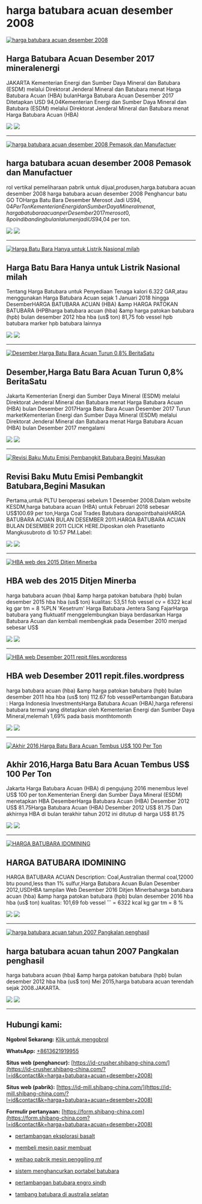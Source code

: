 # harga batubara acuan desember 2008

<a href="https://swt.shibang-china.com/?l=id&img&k=harga+batubara+acuan+desember+2008" target="_blank">![harga batubara acuan desember 2008](http://static.shibang-china.com/all-800x300/596.jpg)</a>

## Harga Batubara Acuan Desember 2017 mineralenergi
JAKARTA Kementerian Energi dan Sumber Daya Mineral dan Batubara (ESDM) melalui Direktorat Jenderal Mineral dan Batubara menat Harga Batubara Acuan (HBA) bulanHarga Batubara Acuan Desember 2017 Ditetapkan USD 94,04Kementerian Energi dan Sumber Daya Mineral dan Batubara (ESDM) melalui Direktorat Jenderal Mineral dan Batubara menat Harga Batubara Acuan (HBA)


<a href="https://whatsapp.shibangsoft.com/WhatsApp.php" target="_blank" title="WhatsApp">![](http://static.shibang-china.com/icon/whatsapp.png)</a> <a href="https://swt.shibang-china.com/?l=id&icon&k=harga+batubara+acuan+desember+2008" target="_blank">![](http://static.shibang-china.com/icon/chat-id.png)</a>

---

<a href="https://swt.shibang-china.com/?l=id&img&k=harga+batubara+acuan+desember+2008" target="_blank">![harga batubara acuan desember 2008 Pemasok dan Manufactuer](http://static.shibang-china.com/all-800x300/1068.jpg)</a>

## harga batubara acuan desember 2008 Pemasok dan Manufactuer
rol vertikal pemeliharaan pabrik untuk dijual,produsen,harga.batubara acuan desember 2008 harga batubara acuan desember 2008 Penghancur batu GO TOHarga Batu Bara Desember Merosot Jadi US$94,04 Per TonKementerian Energi dan Sumber Daya Mineral menat,harga batu bara acuan per Desember 2017 merosot 0,8 poin dibanding bulan lalu menjadi US$94,04 per ton.


<a href="https://whatsapp.shibangsoft.com/WhatsApp.php" target="_blank" title="WhatsApp">![](http://static.shibang-china.com/icon/whatsapp.png)</a> <a href="https://swt.shibang-china.com/?l=id&icon&k=harga+batubara+acuan+desember+2008" target="_blank">![](http://static.shibang-china.com/icon/chat-id.png)</a>

---

<a href="https://swt.shibang-china.com/?l=id&img&k=harga+batubara+acuan+desember+2008" target="_blank">![Harga Batu Bara Hanya untuk Listrik Nasional milah](http://static.shibang-china.com/all-800x300/257.jpg)</a>

## Harga Batu Bara Hanya untuk Listrik Nasional milah
Tentang Harga Batubara untuk Penyediaan Tenaga kalori 6.322 GAR,atau menggunakan Harga Batubara Acuan sejak 1 Januari 2018 hingga DesemberHARGA BATUBARA ACUAN (HBA) &amp HARGA PATOKAN BATUBARA (HPBharga batubara acuan (hba) &amp harga patokan batubara (hpb) bulan desember 2012 hba hba (us$ ton) 81,75 fob vessel hpb batubara marker hpb batubara lainnya


<a href="https://whatsapp.shibangsoft.com/WhatsApp.php" target="_blank" title="WhatsApp">![](http://static.shibang-china.com/icon/whatsapp.png)</a> <a href="https://swt.shibang-china.com/?l=id&icon&k=harga+batubara+acuan+desember+2008" target="_blank">![](http://static.shibang-china.com/icon/chat-id.png)</a>

---

<a href="https://swt.shibang-china.com/?l=id&img&k=harga+batubara+acuan+desember+2008" target="_blank">![Desember,Harga Batu Bara Acuan Turun 0,8% BeritaSatu](http://static.shibang-china.com/all-800x300/1488.jpg)</a>

## Desember,Harga Batu Bara Acuan Turun 0,8% BeritaSatu
Jakarta Kementerian Energi dan Sumber Daya Mineral (ESDM) melalui Direktorat Jenderal Mineral dan Batubara menat Harga Batubara Acuan (HBA) bulan Desember 2017Harga Batu Bara Acuan Desember 2017 Turun marketKementerian Energi dan Sumber Daya Mineral (ESDM) melalui Direktorat Jenderal Mineral dan Batubara menat Harga Batubara Acuan (HBA) bulan Desember 2017 mengalami


<a href="https://whatsapp.shibangsoft.com/WhatsApp.php" target="_blank" title="WhatsApp">![](http://static.shibang-china.com/icon/whatsapp.png)</a> <a href="https://swt.shibang-china.com/?l=id&icon&k=harga+batubara+acuan+desember+2008" target="_blank">![](http://static.shibang-china.com/icon/chat-id.png)</a>

---

<a href="https://swt.shibang-china.com/?l=id&img&k=harga+batubara+acuan+desember+2008" target="_blank">![Revisi Baku Mutu Emisi Pembangkit Batubara,Begini Masukan](http://static.shibang-china.com/all-800x300/482.jpg)</a>

## Revisi Baku Mutu Emisi Pembangkit Batubara,Begini Masukan
Pertama,untuk PLTU beroperasi sebelum 1 Desember 2008.Dalam website KESDM,harga batubara acuan (HBA) untuk Februari 2018 sebesar US$100.69 per ton,Harga Coal Trades Batubara danapointbahaisHARGA BATUBARA ACUAN BULAN DESEMBER 2011.HARGA BATUBARA ACUAN BULAN DESEMBER 2011 CLICK HERE.Diposkan oleh Prasetianto Mangkusubroto di 10:57 PM.Label:


<a href="https://whatsapp.shibangsoft.com/WhatsApp.php" target="_blank" title="WhatsApp">![](http://static.shibang-china.com/icon/whatsapp.png)</a> <a href="https://swt.shibang-china.com/?l=id&icon&k=harga+batubara+acuan+desember+2008" target="_blank">![](http://static.shibang-china.com/icon/chat-id.png)</a>

---

<a href="https://swt.shibang-china.com/?l=id&img&k=harga+batubara+acuan+desember+2008" target="_blank">![HBA web des 2015 Ditjen Minerba](http://static.shibang-china.com/all-800x300/129.jpg)</a>

## HBA web des 2015 Ditjen Minerba
harga batubara acuan (hba) &amp harga patokan batubara (hpb) bulan desember 2015 hba hba (us$ ton) kualitas: 53,51 fob vessel cv = 6322 kcal kg gar tm = 8 %PLN 'Kesetrum' Harga Batubara Jentera Sang FajarHarga batubara yang fluktuatif menggelembungkan biaya berdasarkan Harga Batubara Acuan dan kembali membengkak pada Desember 2010 menjad sebesar US$


<a href="https://whatsapp.shibangsoft.com/WhatsApp.php" target="_blank" title="WhatsApp">![](http://static.shibang-china.com/icon/whatsapp.png)</a> <a href="https://swt.shibang-china.com/?l=id&icon&k=harga+batubara+acuan+desember+2008" target="_blank">![](http://static.shibang-china.com/icon/chat-id.png)</a>

---

<a href="https://swt.shibang-china.com/?l=id&img&k=harga+batubara+acuan+desember+2008" target="_blank">![HBA web Desember 2011 repit.files.wordpress](http://static.shibang-china.com/all-800x300/1513.jpg)</a>

## HBA web Desember 2011 repit.files.wordpress
harga batubara acuan (hba) &amp harga patokan batubara (hpb) bulan desember 2011 hba hba (us$ ton) 112.67 fob vesselPertambangan Batubara : Harga Indonesia InvestmentsHarga Batubara Acuan (HBA),harga referensi batubara termal yang ditetapkan oleh Kementerian Energi dan Sumber Daya Mineral,melemah 1,69% pada basis monthtomonth


<a href="https://whatsapp.shibangsoft.com/WhatsApp.php" target="_blank" title="WhatsApp">![](http://static.shibang-china.com/icon/whatsapp.png)</a> <a href="https://swt.shibang-china.com/?l=id&icon&k=harga+batubara+acuan+desember+2008" target="_blank">![](http://static.shibang-china.com/icon/chat-id.png)</a>

---

<a href="https://swt.shibang-china.com/?l=id&img&k=harga+batubara+acuan+desember+2008" target="_blank">![Akhir 2016,Harga Batu Bara Acuan Tembus US$ 100 Per Ton](http://static.shibang-china.com/all-800x300/986.jpg)</a>

## Akhir 2016,Harga Batu Bara Acuan Tembus US$ 100 Per Ton
Jakarta ‎Harga Batubara Acuan (HBA) di pengujung 2016 menembus level US$ 100 per ton.Kementerian Energi dan Sumber Daya Mineral (ESDM) menetapkan HBA DesemberHarga Batubara Acuan (HBA) Desember 2012 US$ 81.75Harga Batubara Acuan (HBA) Desember 2012 US$ 81.75 Dan akhirnya HBA di bulan terakhir tahun 2012 ini ditutup di harga US$ 81.75


<a href="https://whatsapp.shibangsoft.com/WhatsApp.php" target="_blank" title="WhatsApp">![](http://static.shibang-china.com/icon/whatsapp.png)</a> <a href="https://swt.shibang-china.com/?l=id&icon&k=harga+batubara+acuan+desember+2008" target="_blank">![](http://static.shibang-china.com/icon/chat-id.png)</a>

---

<a href="https://swt.shibang-china.com/?l=id&img&k=harga+batubara+acuan+desember+2008" target="_blank">![HARGA BATUBARA IDOMINING](http://static.shibang-china.com/all-800x300/449.jpg)</a>

## HARGA BATUBARA IDOMINING
HARGA BATUBARA ACUAN Description: Coal,Australian thermal coal,12000 btu pound,less than 1% sulfur,Harga Batubara Acuan Bulan Desember 2012,USDHBA tampilan Web Desember 2016 Ditjen Minerbaharga batubara acuan (hba) &amp harga patokan batubara (hpb) bulan desember 2016 hba hba (us$ ton) kualitas: 101,69 fob vessel ˘ˇ = 6322 kcal kg gar tm = 8 %


<a href="https://whatsapp.shibangsoft.com/WhatsApp.php" target="_blank" title="WhatsApp">![](http://static.shibang-china.com/icon/whatsapp.png)</a> <a href="https://swt.shibang-china.com/?l=id&icon&k=harga+batubara+acuan+desember+2008" target="_blank">![](http://static.shibang-china.com/icon/chat-id.png)</a>

---

<a href="https://swt.shibang-china.com/?l=id&img&k=harga+batubara+acuan+desember+2008" target="_blank">![harga batubara acuan tahun 2007 Pangkalan penghasil](http://static.shibang-china.com/all-800x300/441.jpg)</a>

## harga batubara acuan tahun 2007 Pangkalan penghasil
harga batubara acuan (hba) &amp harga patokan batubara (hpb) bulan desember 2012 hba hba (us$ ton) Mei 2015,harga batubara acuan terendah sejak 2008.JAKARTA.

<a href="https://whatsapp.shibangsoft.com/WhatsApp.php" target="_blank" title="WhatsApp">![](http://static.shibang-china.com/icon/whatsapp.png)</a> <a href="https://swt.shibang-china.com/?l=id&icon&k=harga+batubara+acuan+desember+2008" target="_blank">![](http://static.shibang-china.com/icon/chat-id.png)</a>

---
## Hubungi kami:

**Ngobrol Sekarang:** [Klik untuk mengobrol](https://swt.shibang-china.com?l=id&contact&k=harga+batubara+acuan+desember+2008)

**WhatsApp:**  [+8613621919955](https://whatsapp.shibangsoft.com/WhatsApp.php)

**Situs web (penghancur):** [https://id-crusher.shibang-china.com/](https://id-crusher.shibang-china.com/?l=id&contact&k=harga+batubara+acuan+desember+2008)

**Situs web (pabrik):** [https://id-mill.shibang-china.com/](https://id-mill.shibang-china.com/?l=id&contact&k=harga+batubara+acuan+desember+2008)

**Formulir pertanyaan:** [https://form.shibang-china.com](https://form.shibang-china.com?l=id&contact&k=harga+batubara+acuan+desember+2008)

* [pertambangan eksplorasi basalt](../39/pertambangan%20eksplorasi%20basalt.md)

* [membeli mesin pasir membuat](../31/membeli%20mesin%20pasir%20membuat.md)

* [weihao pabrik mesin penggiling mf](../32/weihao%20pabrik%20mesin%20penggiling%20mf.md)

* [sistem menghancurkan portabel batubara](../40/sistem%20menghancurkan%20portabel%20batubara.md)

* [pertambangan batubara engro sindh](../34/pertambangan%20batubara%20engro%20sindh.md)

* [tambang batubara di australia selatan](../38/tambang%20batubara%20di%20australia%20selatan.md)
